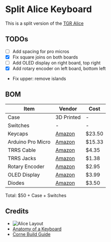 # Split Alice Keyboard

This is a split version of the [TGR Alice](https://geekhack.org/index.php?topic=95054.0)

## TODOs
* [ ] Add spacing for pro micros
* [X] Fix square joins on both boards
* [ ] Add OLED display on right board, top right
* [X] Add rotary encoder on left board, bottom left
* Fix upper: remove islands

## BOM

| Item | Vendor | Cost |
| --- | --- | --- |
| Case | 3D Printed | - |
| Switches | - | - |
| Keycaps | [Amazon](https://www.amazon.com/YMDK-Keyset-Profile-Mechanical-Keyboard/dp/B07GP29DQF/ref=sr_1_2) | $23.50 |
| Arduino Pro Micro | [Amazon](https://www.amazon.com/gp/product/B01MTU9GOB/ref=ox_sc_act_title_6) | $15.33 |
| TRRS Cable | [Amazon](https://www.amazon.com/gp/product/B019EHMN68/ref=ox_sc_act_title_1) | $4.35 |
| TRRS Jacks | [Amazon](https://www.amazon.com/gp/product/B07KY7CJCJ/ref=ox_sc_act_title_2) | $1.38 |
| Rotary Encoder | [Amazon](https://www.amazon.com/gp/product/B0177VGSQY/ref=ox_sc_act_title_4) | $2.95 |
| OLED Display | [Amazon](https://www.amazon.com/gp/product/B085NHM5TC/ref=ox_sc_act_title_5) | $3.99 |
| Diodes | [Amazon](https://www.amazon.com/gp/product/B06XB1R2NK/ref=ox_sc_act_title_8) | $3.50 |

Total: $50 + Case + Switches

## Credits

* ![Alice Layout](https://cdn.myshoptet.com/usr/www.korabrand.xyz/user/documents/upload/img/blog/layouts/alice-like1.jpg)
* [Anatomy of a Keyboard](https://matt3o.com/anatomy-of-a-keyboard/)
* [Corne Build Guide](https://github.com/foostan/crkbd/blob/main/corne-cherry/doc/v3/buildguide_en.md)
